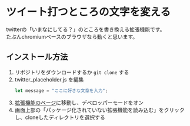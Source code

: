 # ツイート打つところの文字を変える
twitterの「いまなにしてる？」のところを書き換える拡張機能です。  
たぶんchromiumベースのブラウザなら動くと思います。
## インストール方法
1. リポジトリをダウンロードするか ```git clone``` する
1. twitter_placeholder.js を編集
    ```JavaScript:twitter_placeholder.js
    let message = "ここに好きな文章を入力";
    ```
1. [拡張機能のページ](chrome://extensions/)に移動し、デベロッパーモードをオン
1. 画面上部の「パッケージ化されていない拡張機能を読み込む」をクリックし、cloneしたディレクトリを選択する